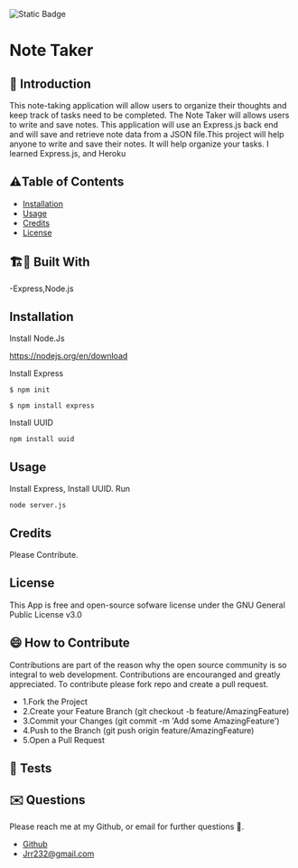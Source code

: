  
 
![Static Badge](https://img.shields.io/badge/license-GNU_General_Public_License_v3.0-yellow)


# Note Taker


## 🤔 Introduction

This note-taking application will allow users to organize their thoughts and keep track of tasks need to be completed. The Note Taker will allows users to write and save notes. This application will use an Express.js back end and will save and retrieve note data from a JSON file.This project will help anyone to write and save their notes. It will help organize your tasks. I learned Express.js, and Heroku




## ⚠️Table of Contents 
- [Installation](#installation)
- [Usage](#usage)
- [Credits](#credits)
- [License](#license)




## 🏗️🚧 Built With 

-Express,Node.js







## Installation 

Install Node.Js

https://nodejs.org/en/download

Install Express

```
$ npm init

```
```
$ npm install express

```

Install UUID

```
npm install uuid

```








## Usage
Install Express, Install UUID. 
Run 
```
node server.js

```





## Credits 
Please Contribute.




## License 
This App is free and open-source sofware license under the GNU General Public License v3.0





## 😄 How to Contribute
Contributions are part of the reason why the open source community is so integral to web development. Contributions are encouranged and greatly appreciated.
To contribute please fork repo and create a pull request.

- 1.Fork the Project
- 2.Create your Feature Branch (git checkout -b feature/AmazingFeature)
- 3.Commit your Changes (git commit -m 'Add some AmazingFeature')
- 4.Push to the Branch (git push origin feature/AmazingFeature)
- 5.Open a Pull Request





## 🧪 Tests 






## ✉️ Questions 
Please reach me at my Github, or email for further questions 🐶. 
- [Github](https://github.com/Jrr1232)
- Jrr232@gmail.com



